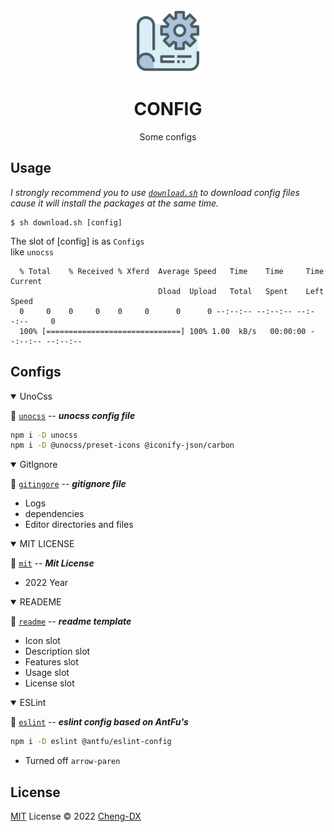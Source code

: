 <br>

<p align="center">
<img style="width: 100px" src="./asset/config-icon.png"/>
</p>

<h1 align="center">CONFIG</h1>

<p align="center">Some configs</p>

## Usage
_I strongly recommend you to use [`download.sh`](download.sh) to download config files cause it will install the packages at the same time._

```shell
$ sh download.sh [config]
```
The slot of [config] is as `Configs` </br>
like `unocss`
```shell
  % Total    % Received % Xferd  Average Speed   Time    Time     Time  Current
                                 Dload  Upload   Total   Spent    Left  Speed
  0     0    0     0    0     0      0      0 --:--:-- --:--:-- --:--:--     0
  100% [==============================] 100% 1.00  kB/s   00:00:00 --:--:-- --:--:--
```

## Configs

<details open>
<summary>UnoCss</summary>

🌭 [`unocss`](uno.config.ts) -- **_unocss config file_**
```sh
npm i -D unocss
npm i -D @unocss/preset-icons @iconify-json/carbon
```

</details>

<details open>
<summary>GitIgnore</summary>

🍕 [`gitingore`](.gitignore) -- **_gitignore file_**

- Logs
- dependencies
- Editor directories and files

</details>

<details open>
<summary>MIT LICENSE</summary>

🥞 [`mit`](MITLICENSE) -- **_Mit License_**

- 2022 Year
</details>

<details open>
<summary>READEME</summary>

🥠 [`readme`](READMETemplate.MD) -- **_readme template_**

- Icon slot
- Description slot
- Features slot
- Usage slot
- License slot

</details>

<details open>
<summary>ESLint</summary>

🌮 [`eslint`](./.eslintrc) -- **_eslint config based on AntFu's_**

```sh
npm i -D eslint @antfu/eslint-config
```
- Turned off `arrow-paren`
</details>

## License

[MIT](./LICENSE) License © 2022 [Cheng-DX](https://github.com/Cheng-DX)
